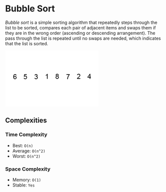# Bubble Sort

*Bubble sort* is a simple sorting algorithm that repeatedly steps through the list to be sorted, compares each pair of adjacent items and swaps them if they are in the wrong order (ascending or descending arrangement). The pass through the list is repeated until no swaps are needed, which indicates that the list is sorted.

![Bubble Sort](../../../../assets/bubble-sort.gif)

## Complexities

### Time Complexity

- Best: `O(n)`
- Average: `O(n^2)`
- Worst: `O(n^2)`

### Space Complexity

- Memory: `O(1)`
- Stable: `Yes`
